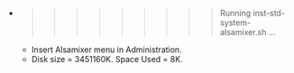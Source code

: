 * >>>>>>>>> Running inst-std-system-alsamixer.sh ...
  * Insert Alsamixer menu in Administration.
  * Disk size = 3451160K. Space Used = 8K.
